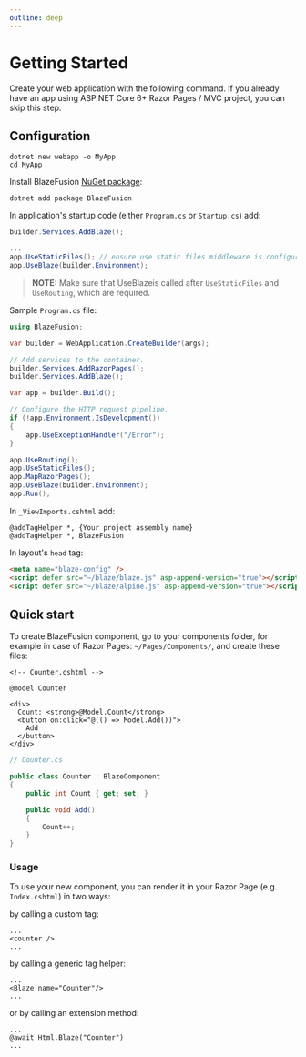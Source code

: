 ```yaml
---
outline: deep
---
```


# Getting Started

Create your web application with the following command. If you already have an app using ASP.NET Core 6+ Razor Pages / MVC project, you can skip this step.

## Configuration

```console
dotnet new webapp -o MyApp
cd MyApp
```
Install BlazeFusion [NuGet package](https://www.nuget.org/packages/BlazeFusion/):

```console
dotnet add package BlazeFusion
```
In application's startup code (either `Program.cs` or `Startup.cs`) add:

```csharp
builder.Services.AddBlaze();

...
app.UseStaticFiles(); // ensure use static files middleware is configured
app.UseBlaze(builder.Environment);
```
> **NOTE:** Make sure that UseBlazeis called after `UseStaticFiles` and `UseRouting`, which are required.

Sample `Program.cs` file:

```csharp
using BlazeFusion;

var builder = WebApplication.CreateBuilder(args);

// Add services to the container.
builder.Services.AddRazorPages();
builder.Services.AddBlaze();

var app = builder.Build();

// Configure the HTTP request pipeline.
if (!app.Environment.IsDevelopment())
{
    app.UseExceptionHandler("/Error");
}

app.UseRouting();
app.UseStaticFiles();
app.MapRazorPages();
app.UseBlaze(builder.Environment);
app.Run();
```
In `_ViewImports.cshtml` add:

```console
@addTagHelper *, {Your project assembly name}
@addTagHelper *, BlazeFusion
```
In layout's `head` tag:
```html
<meta name="blaze-config" />
<script defer src="~/blaze/blaze.js" asp-append-version="true"></script>
<script defer src="~/blaze/alpine.js" asp-append-version="true"></script>
```

## Quick start
To create BlazeFusion component, go to your components folder, for example in case of Razor Pages: `~/Pages/Components/`, and create these files:

```razor
<!-- Counter.cshtml -->

@model Counter

<div>
  Count: <strong>@Model.Count</strong>
  <button on:click="@(() => Model.Add())">
    Add
  </button>
</div>
```
```csharp
// Counter.cs

public class Counter : BlazeComponent
{
    public int Count { get; set; }

    public void Add()
    {
        Count++;
    }
}
```

### Usage

To use your new component, you can render it in your Razor Page (e.g. `Index.cshtml`) in two ways:

by calling a custom tag:
```razor
...
<counter />
...
```

by calling a generic tag helper:

```razor
...
<Blaze name="Counter"/>
...
```

or by calling an extension method:
```razor
...
@await Html.Blaze("Counter")
...
```

